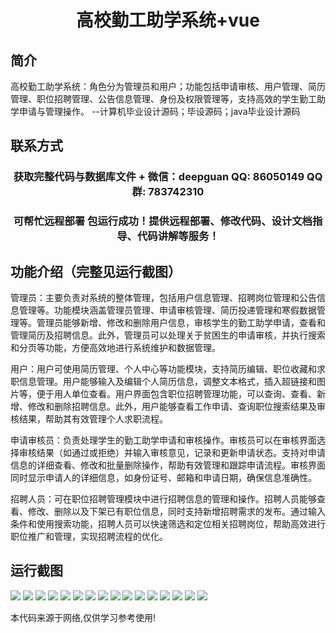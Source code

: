 <p><h1 align="center">高校勤工助学系统+vue</h1></p>

## 简介
高校勤工助学系统：角色分为管理员和用户；功能包括申请审核、用户管理、简历管理、职位招聘管理、公告信息管理、身份及权限管理等，支持高效的学生勤工助学申请与管理操作。    --计算机毕业设计源码；毕设源码；java毕业设计源码


## 联系方式
<p><h3 align="center">获取完整代码与数据库文件 + 微信：deepguan QQ: 86050149 QQ群: 783742310</h3></p>
<p><h3 align="center">可帮忙远程部署 包运行成功！提供远程部署、修改代码、设计文档指导、代码讲解等服务！</h3></p>

## 功能介绍（完整见运行截图）
管理员：主要负责对系统的整体管理，包括用户信息管理、招聘岗位管理和公告信息管理等。功能模块涵盖管理员管理、申请审核管理、简历投递管理和寒假数据管理等。管理员能够新增、修改和删除用户信息，审核学生的勤工助学申请，查看和管理简历及招聘信息。此外，管理员可以处理关于贫困生的申请审核，并执行搜索和分页等功能，方便高效地进行系统维护和数据管理。

用户：用户可使用简历管理、个人中心等功能模块，支持简历编辑、职位收藏和求职信息管理。用户能够输入及编辑个人简历信息，调整文本格式，插入超链接和图片等，便于用人单位查看。用户界面包含职位招聘管理功能，可以查询、查看、新增、修改和删除招聘信息。此外，用户能够查看工作申请、查询职位搜索结果及审核结果，帮助其有效管理个人求职流程。

申请审核员：负责处理学生的勤工助学申请和审核操作。审核员可以在审核界面选择审核结果（如通过或拒绝）并输入审核意见，记录和更新申请状态。支持对申请信息的详细查看、修改和批量删除操作，帮助有效管理和跟踪申请流程。审核界面同时显示申请人的详细信息，如身份证号、邮箱和申请日期，确保信息准确性。

招聘人员：可在职位招聘管理模块中进行招聘信息的管理和操作。招聘人员能够查看、修改、删除以及下架已有职位信息，同时支持新增招聘需求的发布。通过输入条件和使用搜索功能，招聘人员可以快速筛选和定位相关招聘岗位，帮助高效进行职位推广和管理，实现招聘流程的优化。


## 运行截图
![](https://bs-1329754181.cos.ap-shanghai.myqcloud.com/ssm/CampusWorkStudySystem/img/001.jpg)
![](https://bs-1329754181.cos.ap-shanghai.myqcloud.com/ssm/CampusWorkStudySystem/img/002.jpg)
![](https://bs-1329754181.cos.ap-shanghai.myqcloud.com/ssm/CampusWorkStudySystem/img/003.jpg)
![](https://bs-1329754181.cos.ap-shanghai.myqcloud.com/ssm/CampusWorkStudySystem/img/004.jpg)
![](https://bs-1329754181.cos.ap-shanghai.myqcloud.com/ssm/CampusWorkStudySystem/img/005.jpg)
![](https://bs-1329754181.cos.ap-shanghai.myqcloud.com/ssm/CampusWorkStudySystem/img/006.jpg)
![](https://bs-1329754181.cos.ap-shanghai.myqcloud.com/ssm/CampusWorkStudySystem/img/007.jpg)
![](https://bs-1329754181.cos.ap-shanghai.myqcloud.com/ssm/CampusWorkStudySystem/img/008.jpg)
![](https://bs-1329754181.cos.ap-shanghai.myqcloud.com/ssm/CampusWorkStudySystem/img/009.jpg)
![](https://bs-1329754181.cos.ap-shanghai.myqcloud.com/ssm/CampusWorkStudySystem/img/010.jpg)
![](https://bs-1329754181.cos.ap-shanghai.myqcloud.com/ssm/CampusWorkStudySystem/img/011.jpg)
![](https://bs-1329754181.cos.ap-shanghai.myqcloud.com/ssm/CampusWorkStudySystem/img/012.jpg)
![](https://bs-1329754181.cos.ap-shanghai.myqcloud.com/ssm/CampusWorkStudySystem/img/013.jpg)
![](https://bs-1329754181.cos.ap-shanghai.myqcloud.com/ssm/CampusWorkStudySystem/img/014.jpg)
![](https://bs-1329754181.cos.ap-shanghai.myqcloud.com/ssm/CampusWorkStudySystem/img/015.jpg)
![](https://bs-1329754181.cos.ap-shanghai.myqcloud.com/ssm/CampusWorkStudySystem/img/016.jpg)

<p>本代码来源于网络,仅供学习参考使用!</p>
